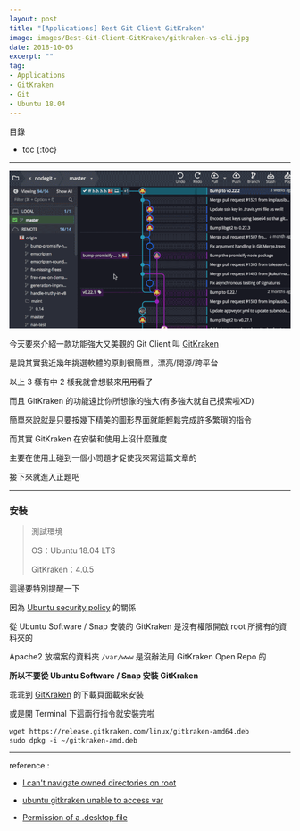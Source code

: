 ```yaml
---
layout: post
title: "[Applications] Best Git Client GitKraken"
image: images/Best-Git-Client-GitKraken/gitkraken-vs-cli.jpg
date: 2018-10-05
excerpt: ""
tag:
- Applications
- GitKraken
- Git
- Ubuntu 18.04
---
```


目錄
* toc
{:toc}

---

![](/images/Best-Git-Client-GitKraken/gk-merge-edit.gif)

今天要來介紹一款功能強大又美觀的 Git Client 叫 [GitKraken](https://www.gitkraken.com/)

是說其實我近幾年挑選軟體的原則很簡單，漂亮/開源/跨平台

以上 3 樣有中 2 樣我就會想裝來用用看了

而且 GitKraken 的功能遠比你所想像的強大(有多強大就自己摸索啦XD)

簡單來說就是只要按幾下精美的圖形界面就能輕鬆完成許多繁瑣的指令

而其實 GitKraken 在安裝和使用上沒什麼難度

主要在使用上碰到一個小問題才促使我來寫這篇文章的

接下來就進入正題吧

---

### 安裝

>測試環境
>
>OS：Ubuntu 18.04 LTS
>
>GitKraken：4.0.5

這邊要特別提醒一下

因為 [Ubuntu security policy](https://wiki.ubuntu.com/SecurityTeam/Policies#Execute-Permission_Bit_Required) 的關係

從 Ubuntu Software / Snap 安裝的 GitKraken 是沒有權限開啟 root 所擁有的資料夾的

Apache2 放檔案的資料夾 `/var/www` 是沒辦法用 GitKraken Open Repo 的

**所以不要從 Ubuntu Software / Snap 安裝 GitKraken**

乖乖到 [GitKraken](https://www.gitkraken.com/download) 的下載頁面載來安裝

或是開 Terminal 下這兩行指令就安裝完啦

```
wget https://release.gitkraken.com/linux/gitkraken-amd64.deb
sudo dpkg -i ~/gitkraken-amd.deb
```

---

reference :

* [I can't navigate owned directories on root](https://github.com/mmtrt/gitkraken/issues/4)

* [ubuntu gitkraken unable to access var](https://stackoverflow.com/questions/49378270/ubuntu-gitkraken-unable-to-access-var)

* [Permission of a .desktop file](https://askubuntu.com/questions/419610/permission-of-a-desktop-file)
